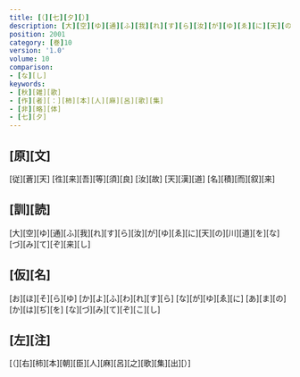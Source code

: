 ```yaml
---
title: [（][七][夕][）]
description: [大][空][ゆ][通][ふ][我][れ][す][ら][汝][が][ゆ][ゑ][に][天][の][川][道][を][な][づ][み][て][ぞ][来][し]
position: 2001
category: [巻]10
version: '1.0'
volume: 10
comparison:
- [な][し]
keywords:
- [秋][雑][歌]
- [作][者][：][柿][本][人][麻][呂][歌][集]
- [非][略][体]
- [七][夕]
---
```


## [原][文]

[従][蒼][天] [徃][来][吾][等][須][良] [汝][故] [天][漢][道] [名][積][而][叙][来]

## [訓][読]

[大][空][ゆ][通][ふ][我][れ][す][ら][汝][が][ゆ][ゑ][に][天][の][川][道][を][な][づ][み][て][ぞ][来][し]

## [仮][名]

[お][ほ][そ][ら][ゆ] [か][よ][ふ][わ][れ][す][ら] [な][が][ゆ][ゑ][に] [あ][ま][の][か][は][ぢ][を] [な][づ][み][て][ぞ][こ][し]

## [左][注]

[（][右][柿][本][朝][臣][人][麻][呂][之][歌][集][出][）]
